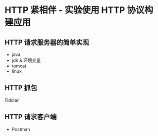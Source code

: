 # HTTP 紧相伴 - 实验使用 HTTP 协议构建应用

## HTTP 请求服务器的简单实现

- java
- jdk & 环境变量
- tomcat
- linux

## HTTP 抓包

Fiddler

## HTTP 请求客户端

- Postman
